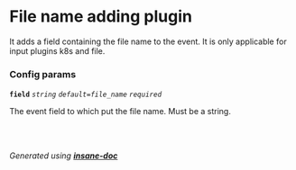 # File name adding plugin
It adds a field containing the file name to the event.
It is only applicable for input plugins k8s  and file.

### Config params
**`field`** *`string`* *`default=file_name`* *`required`* 

The event field to which put the file name. Must be a string.

<br>


<br>*Generated using [__insane-doc__](https://github.com/vitkovskii/insane-doc)*